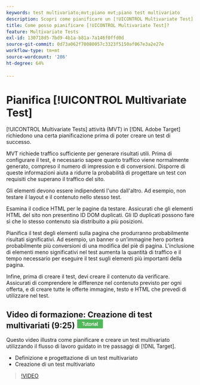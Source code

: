 ```yaml
---
keywords: test multivariato;mvt;piano mvt;piano test multivariato
description: Scopri come pianificare un [!UICONTROL Multivariate Test] in [!DNL Adobe Target] in modo da creare un test riuscito.
title: Come posso pianificare [!UICONTROL Multivariate Test]?
feature: Multivariate Tests
exl-id: 130718d5-7bd9-4b1a-b81a-7a146f0ffd0d
source-git-commit: 0d73a062f70080057c3323f5150af067e3a2e27e
workflow-type: tm+mt
source-wordcount: '286'
ht-degree: 64%

---
```


# Pianifica [!UICONTROL Multivariate Test]

[!UICONTROL Multivariate Tests] attività (MVT) in [!DNL Adobe Target] richiedono una certa pianificazione prima di poter creare un test di successo.

MVT richiede traffico sufficiente per generare risultati utili. Prima di configurare il test, è necessario sapere quanto traffico viene normalmente generato, compreso il numero di impression e di conversioni. Disporre di queste informazioni aiuta a ridurre la probabilità di progettare un test con requisiti che superano il traffico del sito.

Gli elementi devono essere indipendenti l&#39;uno dall&#39;altro. Ad esempio, non testare il layout e il contenuto nello stesso test.

Esamina il codice HTML per le pagine da testare. Assicurati che gli elementi HTML del sito non presentino ID DOM duplicati. Gli ID duplicati possono fare sì che lo stesso contenuto sia distribuito a più posizioni.

Pianifica il test degli elementi sulla pagina che produrranno probabilmente risultati significativi. Ad esempio, un banner o un’immagine hero porterà probabilmente più conversioni di una modifica del piè di pagina. L&#39;inclusione di elementi meno significativi nel test aumenta la quantità di traffico e il tempo necessario per eseguire il test sugli elementi più importanti della pagina.

Infine, prima di creare il test, devi creare il contenuto da verificare. Assicurati di comprendere le differenze nel contenuto previsto per ogni offerta, e di creare tutte le offerte immagine, testo e HTML che prevedi di utilizzare nel test.

## Video di formazione: Creazione di test multivariati (9:25) ![Icona esercitazione](/help/main/assets/tutorial.png)

Questo video illustra come pianificare e creare un test multivariato utilizzando il flusso di lavoro guidato in tre passaggi di [!DNL Target].

* Definizione e progettazione di un test multivariato
* Creazione di un test multivariato

>[!VIDEO](https://video.tv.adobe.com/v/17395)
